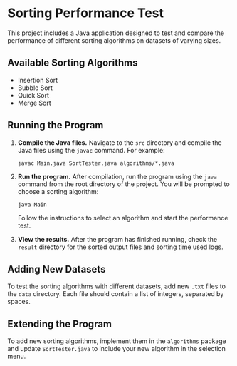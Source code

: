 
# Sorting Performance Test

This project includes a Java application designed to test and compare the performance of different sorting algorithms on datasets of varying sizes.

## Available Sorting Algorithms
- Insertion Sort
- Bubble Sort
- Quick Sort
- Merge Sort


## Running the Program
1. **Compile the Java files.** Navigate to the `src` directory and compile the Java files using the `javac` command. For example:
   ```shell
   javac Main.java SortTester.java algorithms/*.java
   ```

2. **Run the program.** After compilation, run the program using the `java` command from the root directory of the project. You will be prompted to choose a sorting algorithm:
   ```shell
   java Main
   ```
   Follow the instructions to select an algorithm and start the performance test.

3. **View the results.** After the program has finished running, check the `result` directory for the sorted output files and sorting time used logs.

## Adding New Datasets
To test the sorting algorithms with different datasets, add new `.txt` files to the `data` directory. Each file should contain a list of integers, separated by spaces.

## Extending the Program
To add new sorting algorithms, implement them in the `algorithms` package and update `SortTester.java` to include your new algorithm in the selection menu.
